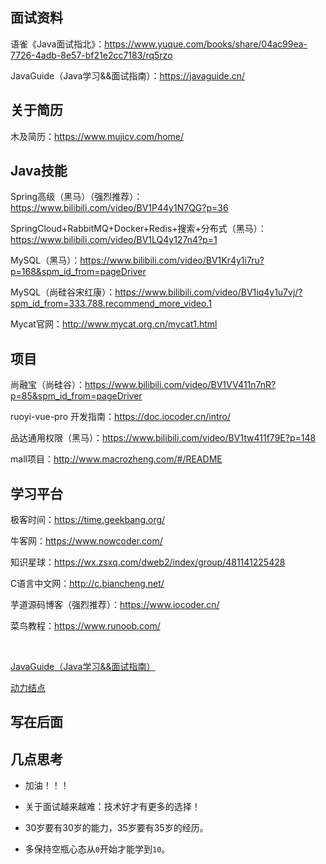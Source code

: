 





## 面试资料

语雀《Java面试指北》：https://www.yuque.com/books/share/04ac99ea-7726-4adb-8e57-bf21e2cc7183/rq5rzo

JavaGuide（Java学习&&面试指南）：https://javaguide.cn/



## 关于简历

木及简历：https://www.mujicv.com/home/



## Java技能

Spring高级（黑马）（强烈推荐）：https://www.bilibili.com/video/BV1P44y1N7QG?p=36

SpringCloud+RabbitMQ+Docker+Redis+搜索+分布式（黑马）：https://www.bilibili.com/video/BV1LQ4y127n4?p=1



MySQL（黑马）：https://www.bilibili.com/video/BV1Kr4y1i7ru?p=168&spm_id_from=pageDriver

MySQL（尚硅谷宋红康）：https://www.bilibili.com/video/BV1iq4y1u7vj/?spm_id_from=333.788.recommend_more_video.1

Mycat官网：http://www.mycat.org.cn/mycat1.html



## 项目

尚融宝（尚硅谷）：https://www.bilibili.com/video/BV1VV411n7nR?p=85&spm_id_from=pageDriver



ruoyi-vue-pro 开发指南：https://doc.iocoder.cn/intro/

品达通用权限（黑马）：https://www.bilibili.com/video/BV1tw411f79E?p=148

mall项目：http://www.macrozheng.com/#/README



## 学习平台



极客时间：https://time.geekbang.org/

牛客网：https://www.nowcoder.com/

知识星球：https://wx.zsxq.com/dweb2/index/group/481141225428

C语言中文网：http://c.biancheng.net/

芋道源码博客（强烈推荐）：https://www.iocoder.cn/

菜鸟教程：https://www.runoob.com/

<br>

 [JavaGuide（Java学习&&面试指南）](https://javaguide.cn/home.html#%E5%BF%85%E7%9C%8B%E4%B8%93%E6%A0%8F)



[动力结点](http://www.bjpowernode.com/javavideo.html)



## 写在后面



## 几点思考

- 加油！！！

- 关于面试越来越难：技术好才有更多的选择！
- 30岁要有30岁的能力，35岁要有35岁的经历。
- 多保持空瓶心态从`0`开始才能学到`10`。

































































